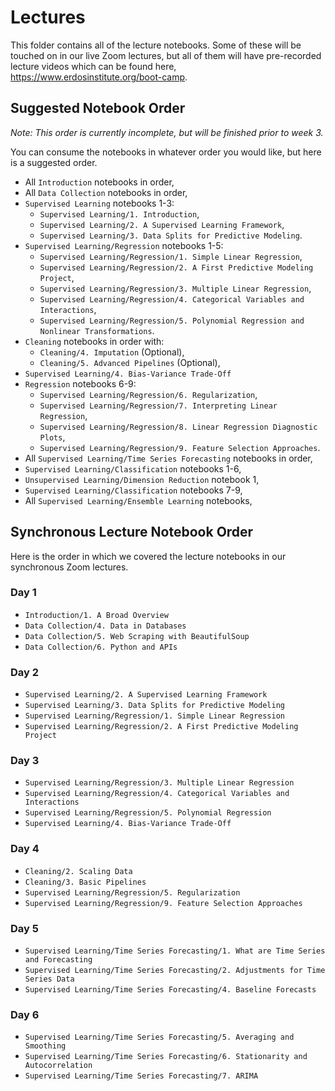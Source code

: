 # Lectures

This folder contains all of the lecture notebooks. Some of these will be touched on in our live Zoom lectures, but all of them will have pre-recorded lecture videos which can be found here, <a href="https://www.erdosinstitute.org/boot-camp">https://www.erdosinstitute.org/boot-camp</a>.

## Suggested Notebook Order

<i>Note: This order is currently incomplete, but will be finished prior to week 3.</i>

You can consume the notebooks in whatever order you would like, but here is a suggested order. 

- All `Introduction` notebooks in order,
- All `Data Collection` notebooks in order,
- `Supervised Learning` notebooks 1-3:
    - `Supervised Learning/1. Introduction`,
    - `Supervised Learning/2. A Supervised Learning Framework`,
    - `Supervised Learning/3. Data Splits for Predictive Modeling`.
- `Supervised Learning/Regression` notebooks 1-5:
    - `Supervised Learning/Regression/1. Simple Linear Regression`,
    - `Supervised Learning/Regression/2. A First Predictive Modeling Project`,
    - `Supervised Learning/Regression/3. Multiple Linear Regression`,
    - `Supervised Learning/Regression/4. Categorical Variables and Interactions`,
    - `Supervised Learning/Regression/5. Polynomial Regression and Nonlinear Transformations`.
- `Cleaning` notebooks in order with:
    - `Cleaning/4. Imputation` (Optional),
    - `Cleaning/5. Advanced Pipelines` (Optional),
- `Supervised Learning/4. Bias-Variance Trade-Off`
- `Regression` notebooks 6-9:
    - `Supervised Learning/Regression/6. Regularization`,
    - `Supervised Learning/Regression/7. Interpreting Linear Regression`,
    - `Supervised Learning/Regression/8. Linear Regression Diagnostic Plots`,
    - `Supervised Learning/Regression/9. Feature Selection Approaches`.
- All `Supervised Learning/Time Series Forecasting` notebooks in order,
- `Supervised Learning/Classification` notebooks 1-6,
- `Unsupervised Learning/Dimension Reduction` notebook 1,
- `Supervised Learning/Classification` notebooks 7-9,
- All `Supervised Learning/Ensemble Learning` notebooks,


## Synchronous Lecture Notebook Order

Here is the order in which we covered the lecture notebooks in our synchronous Zoom lectures.

### Day 1

- `Introduction/1. A Broad Overview`
- `Data Collection/4. Data in Databases`
- `Data Collection/5. Web Scraping with BeautifulSoup`
- `Data Collection/6. Python and APIs`

### Day 2

- `Supervised Learning/2. A Supervised Learning Framework`
- `Supervised Learning/3. Data Splits for Predictive Modeling`
- `Supervised Learning/Regression/1. Simple Linear Regression`
- `Supervised Learning/Regression/2. A First Predictive Modeling Project`

### Day 3

- `Supervised Learning/Regression/3. Multiple Linear Regression`
- `Supervised Learning/Regression/4. Categorical Variables and Interactions`
- `Supervised Learning/Regression/5. Polynomial Regression`
- `Supervised Learning/4. Bias-Variance Trade-Off`

### Day 4

- `Cleaning/2. Scaling Data`
- `Cleaning/3. Basic Pipelines`
- `Supervised Learning/Regression/5. Regularization`
- `Supervised Learning/Regression/9. Feature Selection Approaches`

### Day 5

- `Supervised Learning/Time Series Forecasting/1. What are Time Series and Forecasting`
- `Supervised Learning/Time Series Forecasting/2. Adjustments for Time Series Data`
- `Supervised Learning/Time Series Forecasting/4. Baseline Forecasts`

### Day 6

- `Supervised Learning/Time Series Forecasting/5. Averaging and Smoothing`
- `Supervised Learning/Time Series Forecasting/6. Stationarity and Autocorrelation`
- `Supervised Learning/Time Series Forecasting/7. ARIMA`


